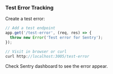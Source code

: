 ### Test Error Tracking

Create a test error:

```javascript
// Add a test endpoint
app.get('/test-error', (req, res) => {
  throw new Error('Test error for Sentry');
});

// Visit in browser or curl
curl http://localhost:3005/test-error
```

Check Sentry dashboard to see the error appear.

